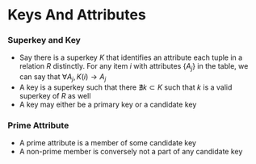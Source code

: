 # Keys And Attributes
### Superkey and Key
* Say there is a superkey $K$ that identifies an attribute each tuple in a relation $R$ distinctly. For any item $i$ with attributes $\{A_j\}$ in the table, we can say that $\forall A_j, K(i) \to A_j$ 
* A key is a superkey such that there $\nexists k \subset K$ such that $k$ is a valid superkey of $R$ as well
* A key may either be a primary key or a candidate key

### Prime Attribute
* A prime attribute is a member of some candidate key
* A non-prime member is conversely not a part of any candidate key

